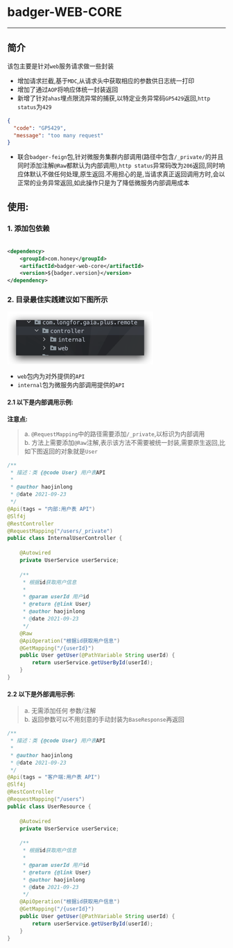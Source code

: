 # badger-WEB-CORE

---

## 简介

该包主要是针对`web`服务请求做一些封装

* 增加请求拦截,基于`MDC`,从请求头中获取相应的参数供日志统一打印
* 增加了通过`AOP`将响应体统一封装返回
* 新增了针对`ahas`埋点限流异常的捕获,以特定业务异常码`GP5429`返回,`http status`为`429`

```json
{
  "code": "GP5429",
  "message": "too many request"
}  
```

* 联合`badger-feign`包,针对微服务集群内部调用(路径中包含`/_private/`的并且同时添加注解`@Raw`都默认为内部调用),`http status`异常码改为`206`返回,同时响应体默认不做任何处理,原生返回.不用担心的是,当请求真正返回调用方时,会以正常的业务异常返回,如此操作只是为了降低微服务内部调用成本

## 使用:

### 1. 添加包依赖

```xml

<dependency>
    <groupId>com.honey</groupId>
    <artifactId>badger-web-core</artifactId>
    <version>${badger.version}</version>
</dependency>
```

### 2. 目录最佳实践建议如下图所示

![img.png](img.png)

* `web`包内为对外提供的`API`
* `internal`包为微服务内部调用提供的`API`

#### 2.1 以下是内部调用示例:

**注意点:**
> a. `@RequestMapping`中的路径需要添加`/_private`,以标识为内部调用\
> b. 方法上需要添加`@Raw`注解,表示该方法不需要被统一封装,需要原生返回,比如下图返回的对象就是`User`

```java
/**
 * 描述：类 {@code User} 用户表API
 *
 * @author haojinlong
 * @date 2021-09-23
 */
@Api(tags = "内部:用户表 API")
@Slf4j
@RestController
@RequestMapping("/users/_private")
public class InternalUserController {

    @Autowired
    private UserService userService;

    /**
     * 根据id获取用户信息
     *
     * @param userId 用户id
     * @return {@link User}
     * @author haojinlong
     * @date 2021-09-23
     */
    @Raw
    @ApiOperation("根据id获取用户信息")
    @GetMapping("/{userId}")
    public User getUser(@PathVariable String userId) {
        return userService.getUserById(userId);
    }
}
```

#### 2.2 以下是外部调用示例:

> a. 无需添加任何 参数/注解\
> b. 返回参数可以不用刻意的手动封装为`BaseResponse`再返回

```java
/**
 * 描述：类 {@code User} 用户表API
 *
 * @author haojinlong
 * @date 2021-09-23
 */
@Api(tags = "客户端:用户表 API")
@Slf4j
@RestController
@RequestMapping("/users")
public class UserResource {

    @Autowired
    private UserService userService;

    /**
     * 根据id获取用户信息
     *
     * @param userId 用户id
     * @return {@link User}
     * @author haojinlong
     * @date 2021-09-23
     */
    @ApiOperation("根据id获取用户信息")
    @GetMapping("/{userId}")
    public User getUser(@PathVariable String userId) {
        return userService.getUserById(userId);
    }
}
```


